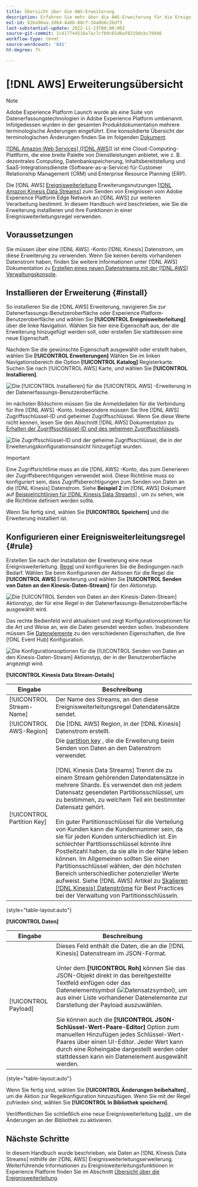 ```yaml
---
title: Übersicht über die AWS-Erweiterung
description: Erfahren Sie mehr über die AWS-Erweiterung für die Ereignisweiterleitung in Adobe Experience Platform.
exl-id: 826a96aa-2d64-4a8b-88cf-34a0b6c26df5
last-substantial-update: 2022-11-23T00:00:00Z
source-git-commit: 1c417744518a7ac7cfb9c65d6af8219dcbc70d46
workflow-type: tm+mt
source-wordcount: '841'
ht-degree: 7%

---
```


# [!DNL AWS] Erweiterungsübersicht

>[!NOTE]
>
>Adobe Experience Platform Launch wurde als eine Suite von Datenerfassungstechnologien in Adobe Experience Platform umbenannt. Infolgedessen wurden in der gesamten Produktdokumentation mehrere terminologische Änderungen eingeführt. Eine konsolidierte Übersicht der terminologischen Änderungen finden Sie im folgenden [Dokument](../../../term-updates.md).

[[!DNL Amazon Web Services] ([!DNL AWS])](https://aws.amazon.com/) ist eine Cloud-Computing-Plattform, die eine breite Palette von Dienstleistungen anbietet, wie z. B. dezentrales Computing, Datenbankspeicherung, Inhaltsbereitstellung und SaaS-Integrationsdienste (Software-as-a-Service) für Customer Relationship Management (CRM) und Enterprise Resource Planning (ERP).

Die [!DNL AWS] [Ereignisweiterleitung](../../../ui/event-forwarding/overview.md) Erweiterungsnutzungen [[!DNL Amazon Kinesis Data Streams]](https://docs.aws.amazon.com/streams/latest/dev/introduction.html) zum Senden von Ereignissen vom Adobe Experience Platform Edge Network an [!DNL AWS] zur weiteren Verarbeitung bestimmt. In diesem Handbuch wird beschrieben, wie Sie die Erweiterung installieren und ihre Funktionen in einer Ereignisweiterleitungsregel verwenden.

## Voraussetzungen

Sie müssen über eine [!DNL AWS] -Konto [!DNL Kinesis] Datenstrom, um diese Erweiterung zu verwenden. Wenn Sie keinen bereits vorhandenen Datenstrom haben, finden Sie weitere Informationen unter [!DNL AWS] Dokumentation zu [Erstellen eines neuen Datenstreams mit der [!DNL AWS] Verwaltungskonsole](https://docs.aws.amazon.com/streams/latest/dev/how-do-i-create-a-stream.html).

## Installieren der Erweiterung {#install}

So installieren Sie die [!DNL AWS] Erweiterung, navigieren Sie zur Datenerfassungs-Benutzeroberfläche oder Experience Platform-Benutzeroberfläche und wählen Sie **[!UICONTROL Ereignisweiterleitung]** über die linke Navigation. Wählen Sie hier eine Eigenschaft aus, der die Erweiterung hinzugefügt werden soll, oder erstellen Sie stattdessen eine neue Eigenschaft.

Nachdem Sie die gewünschte Eigenschaft ausgewählt oder erstellt haben, wählen Sie **[!UICONTROL Erweiterungen]** Wählen Sie im linken Navigationsbereich die Option **[!UICONTROL Katalog]** Registerkarte. Suchen Sie nach [!UICONTROL AWS] Karte, und wählen Sie **[!UICONTROL Installieren]**.

![Die [!UICONTROL Installieren] für die [!UICONTROL AWS] -Erweiterung in der Datenerfassungs-Benutzeroberfläche.](../../../images/extensions/server/aws/install.png)

Im nächsten Bildschirm müssen Sie die Anmeldedaten für die Verbindung für Ihre [!DNL AWS] -Konto. Insbesondere müssen Sie Ihre [!DNL AWS] Zugriffsschlüssel-ID und geheimer Zugriffsschlüssel. Wenn Sie diese Werte nicht kennen, lesen Sie den Abschnitt [!DNL AWS] Dokumentation zu [Erhalten der Zugriffsschlüssel-ID und des geheimen Zugriffsschlüssels](https://docs.aws.amazon.com/powershell/latest/userguide/pstools-appendix-sign-up.html).

![Die Zugriffsschlüssel-ID und der geheime Zugriffsschlüssel, die in der Erweiterungskonfigurationsansicht hinzugefügt wurden.](../../../images/extensions/server/aws/credentials.png)

>[!IMPORTANT]
>
>Eine Zugriffsrichtlinie muss an die [!DNL AWS] -Konto, das zum Generieren der Zugriffsberechtigungen verwendet wird. Diese Richtlinie muss so konfiguriert sein, dass Zugriffsberechtigungen zum Senden von Daten an die [!DNL Kinesis] Datenstrom. Siehe **Beispiel 2** im [!DNL AWS] Dokument auf [Beispielrichtlinien für [!DNL Kinesis Data Streams]](https://docs.aws.amazon.com/streams/latest/dev/controlling-access.html#kinesis-using-iam-examples) , um zu sehen, wie die Richtlinie definiert werden sollte.

Wenn Sie fertig sind, wählen Sie **[!UICONTROL Speichern]** und die Erweiterung installiert ist.

## Konfigurieren einer Ereignisweiterleitungsregel {#rule}

Erstellen Sie nach der Installation der Erweiterung eine neue Ereignisweiterleitung. [Regel](../../../ui/managing-resources/rules.md) und konfigurieren Sie die Bedingungen nach Bedarf. Wählen Sie beim Konfigurieren der Aktionen für die Regel die **[!UICONTROL AWS]** Erweiterung und wählen Sie **[!UICONTROL Senden von Daten an den Kinesis-Daten-Stream]** für den Aktionstyp.

![Die [!UICONTROL Senden von Daten an den Kinesis-Daten-Stream] Aktionstyp, der für eine Regel in der Datenerfassungs-Benutzeroberfläche ausgewählt wird.](../../../images/extensions/server/aws/select-action-type.png)

Das rechte Bedienfeld wird aktualisiert und zeigt Konfigurationsoptionen für die Art und Weise an, wie die Daten gesendet werden sollen. Insbesondere müssen Sie [Datenelemente](../../../ui/managing-resources/data-elements.md) zu den verschiedenen Eigenschaften, die Ihre [!DNL Event Hub] Konfiguration.

![Die Konfigurationsoptionen für die [!UICONTROL Senden von Daten an den Kinesis-Daten-Stream] Aktionstyp, der in der Benutzeroberfläche angezeigt wird.](../../../images/extensions/server/aws/data-stream-details.png)

**[!UICONTROL Kinesis Data Stream-Details]**

| Eingabe | Beschreibung |
| --- | --- |
| [!UICONTROL Stream-Name] | Der Name des Streams, an den diese Ereignisweiterleitungsregel Datendatensätze sendet. |
| [!UICONTROL AWS-Region] | Die [!DNL AWS] Region, in der [!DNL Kinesis] Datenstrom erstellt. |
| [!UICONTROL Partition Key] | Die [partition key](https://docs.aws.amazon.com/streams/latest/dev/key-concepts.html#partition-key) , die die Erweiterung beim Senden von Daten an den Datenstrom verwendet.<br><br>[!DNL Kinesis Data Streams] Trennt die zu einem Stream gehörenden Datendatensätze in mehrere Shards. Es verwendet den mit jedem Datensatz gesendeten Partitionsschlüssel, um zu bestimmen, zu welchem Teil ein bestimmter Datensatz gehört.<br><br>Ein guter Partitionsschlüssel für die Verteilung von Kunden kann die Kundennummer sein, da sie für jeden Kunden unterschiedlich ist. Ein schlechter Partitionsschlüssel könnte ihre Postleitzahl haben, da sie alle in der Nähe leben können. Im Allgemeinen sollten Sie einen Partitionsschlüssel wählen, der den höchsten Bereich unterschiedlicher potenzieller Werte aufweist. Siehe [!DNL AWS] Artikel zu [Skalieren [!DNL Kinesis] Datenströme](https://aws.amazon.com/blogs/big-data/under-the-hood-scaling-your-kinesis-data-streams/) für Best Practices bei der Verwaltung von Partitionsschlüsseln. |

{style="table-layout:auto"}

**[!UICONTROL Daten]**

| Eingabe | Beschreibung |
| --- | --- |
| [!UICONTROL Payload] | Dieses Feld enthält die Daten, die an die [!DNL Kinesis] Datenstream im JSON-Format.<br><br>Unter dem **[!UICONTROL Roh]** können Sie das JSON-Objekt direkt in das bereitgestellte Textfeld einfügen oder das Datenelementsymbol (![Datensatzsymbol](../../../images/extensions/server/aws/data-element-icon.png)), um aus einer Liste vorhandener Datenelemente zur Darstellung der Payload auszuwählen.<br><br>Sie können auch die **[!UICONTROL JSON-Schlüssel-Wert-Paare-Editor]** Option zum manuellen Hinzufügen jedes Schlüssel-Wert-Paares über einen UI-Editor. Jeder Wert kann durch eine Roheingabe dargestellt werden oder stattdessen kann ein Datenelement ausgewählt werden. |

{style="table-layout:auto"}

Wenn Sie fertig sind, wählen Sie **[!UICONTROL Änderungen beibehalten]** , um die Aktion zur Regelkonfiguration hinzuzufügen. Wenn Sie mit der Regel zufrieden sind, wählen Sie **[!UICONTROL In Bibliothek speichern]**.

Veröffentlichen Sie schließlich eine neue Ereignisweiterleitung [build](../../../ui/publishing/builds.md) , um die Änderungen an der Bibliothek zu aktivieren.

## Nächste Schritte

In diesem Handbuch wurde beschrieben, wie Daten an [!DNL Kinesis Data Streams] mithilfe der [!DNL AWS] Ereignisweiterleitungserweiterung. Weiterführende Informationen zu Ereignisweiterleitungsfunktionen in Experience Platform finden Sie im Abschnitt [Übersicht über die Ereignisweiterleitung](../../../ui/event-forwarding/overview.md).
